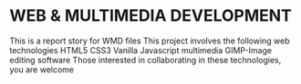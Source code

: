 # WEB & MULTIMEDIA DEVELOPMENT
This is a report story for WMD files
This project involves the following web technologies
HTML5
CSS3
Vanilla Javascript
multimedia
GIMP-Image editing software
Those interested in collaborating in these technologies, you are welcome
